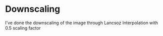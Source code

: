 # Downscaling
I've done the downscaling of the image through Lancsoz Interpolation with 0.5 scaling factor 
